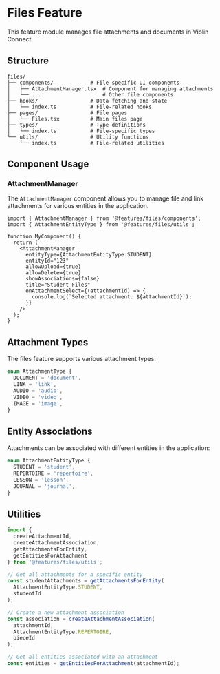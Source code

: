 # Files Feature

This feature module manages file attachments and documents in Violin Connect.

## Structure

```
files/
├── components/            # File-specific UI components
│   ├── AttachmentManager.tsx  # Component for managing attachments
│   └── ...                    # Other file components
├── hooks/                 # Data fetching and state
│   └── index.ts           # File-related hooks
├── pages/                 # File pages
│   └── Files.tsx          # Main files page
├── types/                 # Type definitions
│   └── index.ts           # File-specific types
└── utils/                 # Utility functions
    └── index.ts           # File-related utilities
```

## Component Usage

### AttachmentManager

The `AttachmentManager` component allows you to manage file and link attachments for various entities in the application.

```tsx
import { AttachmentManager } from '@features/files/components';
import { AttachmentEntityType } from '@features/files/utils';

function MyComponent() {
  return (
    <AttachmentManager 
      entityType={AttachmentEntityType.STUDENT}
      entityId="123" 
      allowUpload={true}
      allowDelete={true}
      showAssociations={false}
      title="Student Files"
      onAttachmentSelect={(attachmentId) => {
        console.log(`Selected attachment: ${attachmentId}`);
      }}
    />
  );
}
```

## Attachment Types

The files feature supports various attachment types:

```typescript
enum AttachmentType {
  DOCUMENT = 'document',
  LINK = 'link',
  AUDIO = 'audio',
  VIDEO = 'video',
  IMAGE = 'image',
}
```

## Entity Associations

Attachments can be associated with different entities in the application:

```typescript
enum AttachmentEntityType {
  STUDENT = 'student',
  REPERTOIRE = 'repertoire',
  LESSON = 'lesson',
  JOURNAL = 'journal',
}
```

## Utilities

```typescript
import { 
  createAttachmentId,
  createAttachmentAssociation,
  getAttachmentsForEntity,
  getEntitiesForAttachment
} from '@features/files/utils';

// Get all attachments for a specific entity
const studentAttachments = getAttachmentsForEntity(
  AttachmentEntityType.STUDENT, 
  studentId
);

// Create a new attachment association
const association = createAttachmentAssociation(
  attachmentId,
  AttachmentEntityType.REPERTOIRE,
  pieceId
);

// Get all entities associated with an attachment
const entities = getEntitiesForAttachment(attachmentId);
``` 